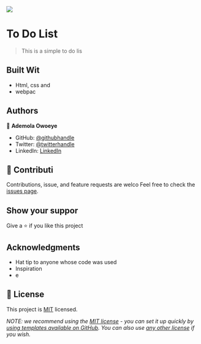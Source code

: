 ![](https://img.shields.io/badge/Microverse-blueviolet)

# To Do List

> This is a simple to do lis


## Built Wit
- Html, css and 
- webpac

## Authors

👤 **Ademola Owoeye**

- GitHub: [@githubhandle](https://github.com/githubhandle)
- Twitter: [@twitterhandle](https://twitter.com/twitterhandle)
- LinkedIn: [LinkedIn](https://linkedin.com/in/linkedinhandle)

## 🤝 Contributi

Contributions, issue, and feature requests are welco
Feel free to check the [issues page](../../issues/).

## Show your suppor

Give a ⭐️ if you like this project

## Acknowledgments

- Hat tip to anyone whose code was used
- Inspiration
- e

## 📝 License

This project is [MIT](./LICENSE) licensed.

_NOTE: we recommend using the [MIT license](https://choosealicense.com/licenses/mit/) - you can set it up quickly by [using templates available on GitHub](https://docs.github.com/en/communities/setting-up-your-project-for-healthy-contributions/adding-a-license-to-a-repository). You can also use [any other license](https://choosealicense.com/licenses/) if you wish._
